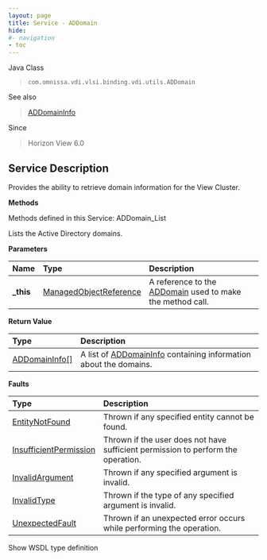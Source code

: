 ```yaml
---
layout: page
title: Service - ADDomain
hide:
#- navigation
- toc
---
```








Java Class
> `com.omnissa.vdi.vlsi.binding.vdi.utils.ADDomain`

See also
> [ADDomainInfo](vdi.utils.ADDomain.ADDomainInfo.md)

Since
> Horizon View 6.0





## Service Description

Provides the ability to retrieve domain information for the View Cluster.

**Methods**

Methods defined in this Service:
ADDomain_List




Lists the Active Directory domains.

**Parameters**

 Name | Type | Description
:---|:---|:---
**_this**| [ManagedObjectReference](vmodl.ManagedObjectReference.md)|  A reference to the [ADDomain](vdi.utils.ADDomain.md) used to make the method call.



**Return Value**

Type | Description
:---|:---
[ADDomainInfo[]](vdi.utils.ADDomain.ADDomainInfo.md)| A list of [ADDomainInfo](vdi.utils.ADDomain.ADDomainInfo.md) containing information about the domains.



**Faults**

Type | Description
:---|:---
[EntityNotFound](vdi.fault.EntityNotFound.md)| Thrown if any specified entity cannot be found.
[InsufficientPermission](vdi.fault.InsufficientPermission.md)| Thrown if the user does not have sufficient permission to perform the operation.
[InvalidArgument](vdi.fault.InvalidArgument.md)| Thrown if any specified argument is invalid.
[InvalidType](vdi.fault.InvalidType.md)| Thrown if the type of any specified argument is invalid.
[UnexpectedFault](vdi.fault.UnexpectedFault.md)| Thrown if an unexpected error occurs while performing the operation.

Show WSDL type definition












 
